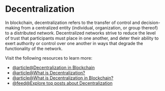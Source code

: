 # Decentralization

In blockchain, decentralization refers to the transfer of control and decision-making from a centralized entity (individual, organization, or group thereof) to a distributed network. Decentralized networks strive to reduce the level of trust that participants must place in one another, and deter their ability to exert authority or control over one another in ways that degrade the functionality of the network.

Visit the following resources to learn more:

- [@article@Decentralization in Blockchain](https://www.investopedia.com/decentralized-finance-defi-5113835)
- [@article@What is Decentralization?](https://aws.amazon.com/blockchain/decentralization-in-blockchain/)
- [@article@What is Decentralization in Blockchain?](https://www.blockchain-council.org/blockchain/what-is-decentralization-in-blockchain/)
- [@feed@Explore top posts about Decentralization](https://app.daily.dev/tags/decentralization?ref=roadmapsh)
